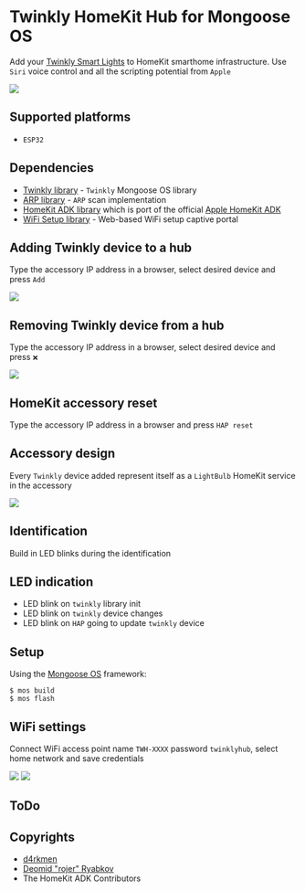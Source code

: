 # Twinkly HomeKit Hub for Mongoose OS

Add your [Twinkly Smart Lights](http://twinkly.com) to HomeKit smarthome infrastructure. Use `Siri` voice control and all the scripting potential from `Apple`

![](https://github.com/d4rkmen/twinkly-homekit/blob/master/docs/adding.gif)

## Supported platforms

* `ESP32`

## Dependencies 

* [Twinkly library](https://github.com/d4rkmen/twinkly) - `Twinkly` Mongoose OS library
* [ARP library](https://github.com/d4rkmen/arp) - `ARP` scan implementation
* [HomeKit ADK library](https://github.com/mongoose-os-libs/homekit-adk) which is port of the official [Apple HomeKit ADK](https://github.com/Apple/HomeKitADK/)
* [WiFi Setup library](https://github.com/d4rkmen/wifi-setup) - Web-based WiFi setup captive portal

## Adding Twinkly device to a hub

Type the accessory IP address in a browser, select desired device and press `Add`

![](https://github.com/d4rkmen/twinkly-homekit/blob/master/docs/tw-adding.gif)

## Removing Twinkly device from a hub

Type the accessory IP address in a browser, select desired device and press `❌`

![](https://github.com/d4rkmen/twinkly-homekit/blob/master/docs/tw-removing.gif)

## HomeKit accessory reset

Type the accessory IP address in a browser and press `HAP reset`

## Accessory design

Every `Twinkly` device added represent itself as a `LightBulb` HomeKit service in the accessory

![](https://github.com/d4rkmen/twinkly-homekit/blob/master/docs/tw-services.png)

## Identification

Build in LED blinks during the identification

## LED indication

* LED blink on `twinkly` library init
* LED blink on `twinkly` device changes
* LED blink on `HAP` going to update `twinkly` device

## Setup

Using the [Mongoose OS](http://mongoose-os.com) framework:

```
$ mos build
$ mos flash
```

## WiFi settings

Connect WiFi access point name `TWH-XXXX` password `twinklyhub`, select home network and save credentials

![](https://github.com/d4rkmen/twinkly-homekit/blob/master/docs/wifi-setup.gif) ![](https://github.com/d4rkmen/twinkly-homekit/blob/master/docs/twh.png)


## ToDo

## Copyrights

 * [d4rkmen](https://github.com/d4rkmen)
 * [Deomid "rojer" Ryabkov](https://github.com/rojer)
 * The HomeKit ADK Contributors